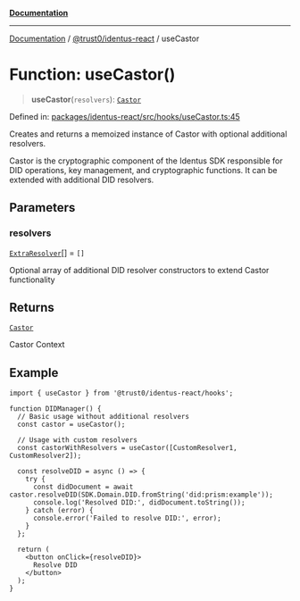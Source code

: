 [**Documentation**](../../../README.md)

***

[Documentation](../../../README.md) / [@trust0/identus-react](../README.md) / useCastor

# Function: useCastor()

> **useCastor**(`resolvers`): [`Castor`](https://github.com/hyperledger-identus/sdk-ts/blob/main/docs/sdk/modules.md)

Defined in: [packages/identus-react/src/hooks/useCastor.ts:45](https://github.com/trust0-project/identus/blob/b6fa072b2233c829d83bbc7f55677d7530979af7/packages/identus-react/src/hooks/useCastor.ts#L45)

Creates and returns a memoized instance of Castor with optional additional resolvers.

Castor is the cryptographic component of the Identus SDK responsible for DID operations,
key management, and cryptographic functions. It can be extended with additional DID resolvers.

## Parameters

### resolvers

[`ExtraResolver`](../type-aliases/ExtraResolver.md)[] = `[]`

Optional array of additional DID resolver constructors to extend Castor functionality

## Returns

[`Castor`](https://github.com/hyperledger-identus/sdk-ts/blob/main/docs/sdk/modules.md)

Castor Context

## Example

```tsx
import { useCastor } from '@trust0/identus-react/hooks';

function DIDManager() {
  // Basic usage without additional resolvers
  const castor = useCastor();
  
  // Usage with custom resolvers
  const castorWithResolvers = useCastor([CustomResolver1, CustomResolver2]);
  
  const resolveDID = async () => {
    try {
      const didDocument = await castor.resolveDID(SDK.Domain.DID.fromString('did:prism:example'));
      console.log('Resolved DID:', didDocument.toString());
    } catch (error) {
      console.error('Failed to resolve DID:', error);
    }
  };
  
  return (
    <button onClick={resolveDID}>
      Resolve DID
    </button>
  );
}
```
